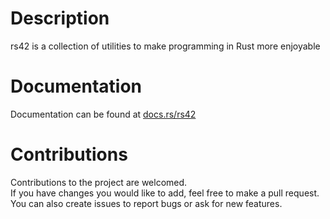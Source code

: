 # Description
rs42 is a collection of utilities to make programming in Rust more enjoyable

# Documentation
Documentation can be found at [docs.rs/rs42](https://docs.rs/rs42)

# Contributions
Contributions to the project are welcomed.  
If you have changes you would like to add, feel free to make a pull request.  
You can also create issues to report bugs or ask for new features.

